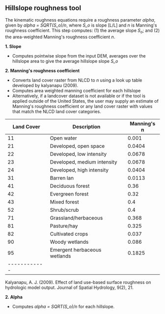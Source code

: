 ## Hillslope roughness tool

The kinematic roughness equations require a roughness parameter *alpha*, given by *alpha = SQRT(S_o)/n*, where *S_o* is slope [L/L] and *n* is Manning's roughness coefficient.  This step computes: (1) the average slope $S_o$; and (2) the area-weighted Manning's roughness coefficient *n*. 

**1. Slope**

* Computes pointwise slope from the input DEM, averages over the hillslope area to give the average hillslope slope *S_o*

**2. Manning's roughness coefficient**

* Converts land cover raster from NLCD to $n$ using a look up table developed by kalyanapu (2009). 
* Computes area weighted manning coefficient for each hillslope
* Alternatively, if a landcover dataset is not available or if the tool is applied outside of the United States, the user may supply an estimate of Manning's roughness coefficient or any land cover raster with values that match the NLCD land cover categories. 


Land Cover| Description	| Manning's n
------------ | ------------- | -------------
11		| Open water	| 	0.001
21		| Developed, open space		| 0.0404
22		| Developed, low intensity		| 0.0678
23		| Developed, medium intensity		| 0.0678
24		| Developed, high intensity		| 0.0404
31		| Barren lan		| 0.0113
41		| Deciduous forest		| 0.36
42		| Evergreen forest		| 0.32
43		| Mixed forest		| 0.4
52		| Shrub/scrub		| 0.4
71		| Grassland/herbaceous		| 0.368
81		| Pasture/hay	| 	0.325
82		| Cultivated crops		| 0.037
90		| Woody wetlands		| 0.086
95		| Emergent herbaceous wetlands	| 	0.1825
------------ | 
Kalyanapu, A. J. (2009). Effect of land use-based surface roughness on hydrologic model output. Journal of Spatial Hydrology, 9(2), 21.


**2. Alpha**

* Computes  *alpha = SQRT(S_o)/n* for each hillslope.



